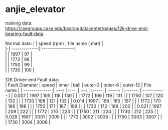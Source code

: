 # anjie_elevator  
training data:  
https://csegroups.case.edu/bearingdatacenter/pages/12k-drive-end-bearing-fault-data  

Normal data: 
| | speed (rpm)   | file name (.mat) |  
|-| -------------:|:----------------:|  
| | 1997          | 97               |  
| | 1772          | 98               |  
| | 1750          | 99               |  
| | 1730          | 100              |  


12K Driver-end Fault data:  
| Fault Diameter | speed | inner | ball | outer-3 | outer-6 | outer-12 | File name   |
| -------------- | :---: | :---: | :--: | :-----: | :-----: | :------: |:-----------:|
| 0.007          | 1997  | 105   | 118  | 130     |
|                | 1772  | 106   | 119  | 131     |
|                | 1750  | 107   | 120  | 132     |
|                | 1730  | 108   | 121  | 133     |
| 0.014          | 1997  | 169   | 185  | 197     |
|                | 1772  | 170   | 186  | 198     |
|                | 1750  | 171   | 187  | 199     |
|                | 1730  | 172   | 188  | 200     |
| 0.021          | 1997  | 209   | 222  |
|                | 1772  | 210   | 223  |
|                | 1750  | 211   | 224  |
|                | 1730  | 212   | 225  |
| 0.028          | 1997  | 3001  | 3005 |
|                | 1772  | 3002  | 3006 |
|                | 1750  | 3003  | 3007 |
|                | 1730  | 3004  | 3008 |
